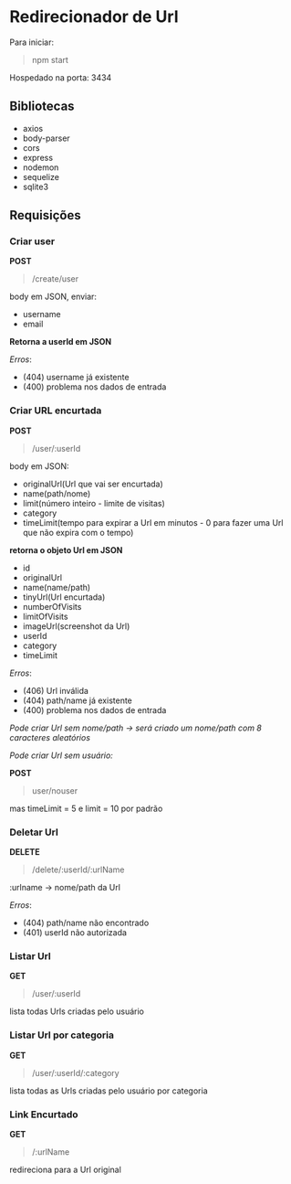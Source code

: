 # Redirecionador de Url

Para iniciar: 
>npm start

Hospedado na porta: 3434

## Bibliotecas
- axios
- body-parser
- cors
- express
- nodemon
- sequelize
- sqlite3

## Requisições

### Criar user

__POST__ 
>/create/user

body em JSON, enviar:
- username
- email

__Retorna a userId em JSON__

_Erros_:
- (404) username já existente
- (400) problema nos dados de entrada

### Criar URL encurtada

__POST__
>/user/:userId

body em JSON:
- originalUrl(Url que vai ser encurtada)
- name(path/nome)
- limit(número inteiro - limite de visitas)
- category
- timeLimit(tempo para expirar a Url em minutos - 0 para fazer uma Url que não expira com o tempo)

__retorna o objeto Url em JSON__

- id
- originalUrl
- name(name/path)
- tinyUrl(Url encurtada)
- numberOfVisits
- limitOfVisits
- imageUrl(screenshot da Url)
- userId
- category
- timeLimit


_Erros_:
- (406) Url inválida
- (404) path/name já existente
- (400) problema nos dados de entrada

_Pode criar Url sem nome/path -> será criado um nome/path com 8 caracteres aleatórios_


_Pode criar Url sem usuário:_

__POST__
>user/nouser

mas timeLimit = 5 e limit = 10 por padrão


### Deletar Url

__DELETE__
>/delete/:userId/:urlName

:urlname -> nome/path da Url

_Erros_:
- (404) path/name não encontrado
- (401) userId não autorizada

### Listar Url

__GET__
>/user/:userId

lista todas Urls criadas pelo usuário

### Listar Url por categoria

__GET__
>/user/:userId/:category

lista todas as Urls criadas pelo usuário por categoria

### Link Encurtado

__GET__
>/:urlName

redireciona para a Url original
